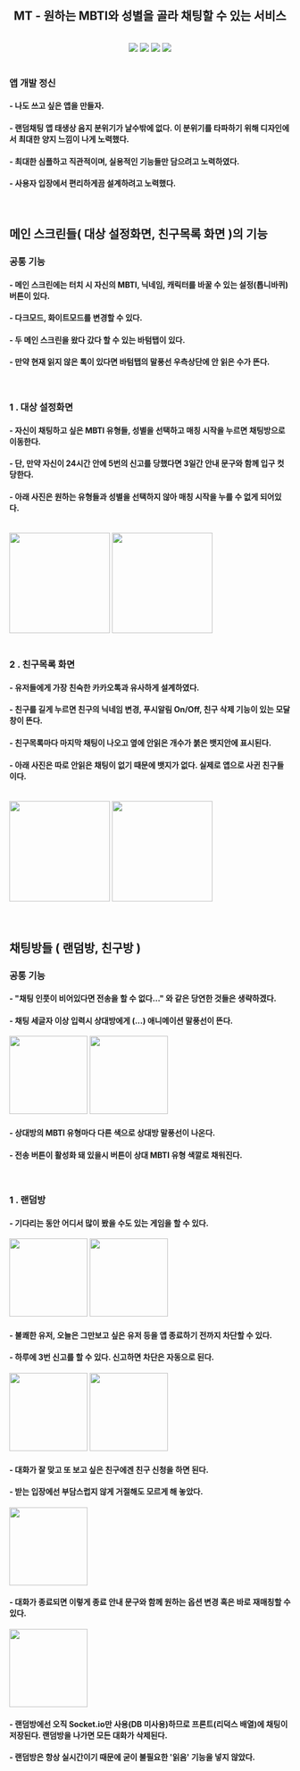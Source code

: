 <h2 align="center">MT - 원하는 MBTI와 성별을 골라 채팅할 수 있는 서비스</h2>
<br/>
<div align="center">
<img src="https://img.shields.io/badge/react native-000000?style=for-the-badge&logo=react&logoColor=#61DAFB">
<img src="https://img.shields.io/badge/Redux-764ABC?style=for-the-badge&logo=Redux&logoColor=#764ABC">
<img src="https://img.shields.io/badge/Socket.io-010101?style=for-the-badge&logo=socket.io&logoColor=#010101">
<img src="https://img.shields.io/badge/FCM-010101?style=for-the-badge&logo=firebase&logoColor=#FFCA28">
</div>
<br/>
<h3>앱 개발 정신</h3>
<h4> - 나도 쓰고 싶은 앱을 만들자.</h4>
<h4> - 랜덤채팅 앱 태생상 음지 분위기가 날수밖에 없다. 이 분위기를 타파하기 위해 디자인에서 최대한 양지 느낌이 나게 노력했다.</h4>
<h4> - 최대한 심플하고 직관적이며, 실용적인 기능들만 담으려고 노력하였다.</h4>
<h4> - 사용자 입장에서 편리하게끔 설계하려고 노력했다.</h4>
<br/>
<div>
  <h2>메인 스크린들( 대상 설정화면, 친구목록 화면 )의 기능</h2>
  <h3>공통 기능</h3>
  <h4> - 메인 스크린에는 터치 시 자신의 MBTI, 닉네임, 캐릭터를 바꿀 수 있는 설정(톱니바퀴) 버튼이 있다.</h4>
  <h4> - 다크모드, 화이트모드를 변경할 수 있다.</h4>
  <h4> - 두 메인 스크린을 왔다 갔다 할 수 있는 바텀탭이 있다.</h4>
  <h4> - 만약 현재 읽지 않은 톡이 있다면 바텀탭의 말풍선 우측상단에 안 읽은 수가 뜬다.</h4>
  <br/>
  <h3>1 . 대상 설정화면</h3>
  <h4> - 자신이 채팅하고 싶은 MBTI 유형들, 성별을 선택하고 매칭 시작을 누르면 채팅방으로 이동한다.</h4>
  <h4> - 단, 만약 자신이 24시간 안에 5번의 신고를 당했다면 3일간 안내 문구와 함께 입구 컷 당한다.</h4>
  <h4> - 아래 사진은 원하는 유형들과 성별을 선택하지 않아 매칭 시작을 누를 수 없게 되어있다.</h4>
  <br/>
  <img width="180" object-fit="contain" src="https://user-images.githubusercontent.com/72787759/142801759-bd41a865-772e-4f19-af30-5a2265f51ddf.jpg">
  <img width="180" object-fit="contain" src="https://user-images.githubusercontent.com/72787759/142801792-8f11db30-07b0-483a-9ba7-a9ef54a9cc8c.jpg">
  <br/><br/>
  <h3>2 . 친구목록 화면</h3>
  <h4> - 유저들에게 가장 친숙한 카카오톡과 유사하게 설계하였다.</h4>
  <h4> - 친구를 길게 누르면 친구의 닉네임 변경, 푸시알림 On/Off, 친구 삭제 기능이 있는 모달창이 뜬다.</h4>
  <h4> - 친구목록마다 마지막 채팅이 나오고 옆에 안읽은 개수가 붉은 뱃지안에 표시된다.</h4>
  <h4> - 아래 사진은 따로 안읽은 채팅이 없기 때문에 뱃지가 없다. 실제로 앱으로 사귄 친구들이다.</h4>
  <br/>
  <img width="180" object-fit="contain" src="https://user-images.githubusercontent.com/72787759/142801795-8034dc5d-5e9d-405a-8fc8-44b3c77515da.jpg">
  <img width="180" object-fit="contain" src="https://user-images.githubusercontent.com/72787759/142806424-7f38b1d9-4458-4c88-90d5-133629d8a270.gif">
</div>
<br/><br/>
<div>
  <h2>채팅방들 ( 랜덤방, 친구방 )</h2>
  <h3>공통 기능</h3>
  <h4> - "채팅 인풋이 비어있다면 전송을 할 수 없다…" 와 같은 당연한 것들은 생략하겠다.</h4>
  <h4> - 채팅 세글자 이상 입력시 상대방에게 (...) 애니메이션 말풍선이 뜬다.</h4>
  <img width="140" object-fit="contain" src="https://user-images.githubusercontent.com/72787759/142801799-c0c670e7-7abe-4c73-bfe5-2fbcfe6d74bf.jpg">
  <img width="140" object-fit="contain" src="https://user-images.githubusercontent.com/72787759/142801801-ede01be8-3435-4676-aee4-6e99f32d60ef.jpg">
  <h4> - 상대방의 MBTI 유형마다 다른 색으로 상대방 말풍선이 나온다.</h4>
  <h4> - 전송 버튼이 활성화 돼 있을시 버튼이 상대 MBTI 유형 색깔로 채워진다.</h4>
  <br/>
  <h3>1 . 랜덤방</h3>
  <h4> - 기다리는 동안 어디서 많이 봤을 수도 있는 게임을 할 수 있다.</h4>
  <img width="140" object-fit="contain" src="https://user-images.githubusercontent.com/72787759/142809202-92097a1a-2291-4773-8106-b5876bc00da8.jpg">
  <img width="140" object-fit="contain" src="https://user-images.githubusercontent.com/72787759/142801797-d3f8c4be-3884-4b41-9616-c29b43d1cdd2.jpg">
  <br/>
  <h4> - 불쾌한 유저, 오늘은 그만보고 싶은 유저 등을 앱 종료하기 전까지 차단할 수 있다.</h4>
  <h4> - 하루에 3번 신고를 할 수 있다. 신고하면 차단은 자동으로 된다.</h4>
  <img width="140" object-fit="contain" src="https://user-images.githubusercontent.com/72787759/142801805-17eccaa9-3fbd-4e98-b706-557353c9da05.jpg">
  <img width="140" object-fit="contain" src="https://user-images.githubusercontent.com/72787759/142801804-37d1f90d-e174-4769-b976-d0ae232e215d.jpg">
  <br/>
  <h4> - 대화가 잘 맞고 또 보고 싶은 친구에겐 친구 신청을 하면 된다. </h4>
  <h4> - 받는 입장에선 부담스럽지 않게 거절해도 모르게 해 놓았다. </h4>
  <img width="140" object-fit="contain" src="https://user-images.githubusercontent.com/72787759/142801803-e64d94f5-5af0-454a-8de8-334d7d2291e4.jpg">
  <br/>
  <h4> - 대화가 종료되면 이렇게 종료 안내 문구와 함께 원하는 옵션 변경 혹은 바로 재매칭할 수 있다.</h4>
  <img width="140" object-fit="contain" src="https://user-images.githubusercontent.com/72787759/142801807-61a8fb1f-6270-4c60-9ebc-2fcd2cf1e2c4.jpg">
  <br/>
  <h4> - 랜덤방에선 오직 Socket.io만 사용(DB 미사용)하므로 프론트(리덕스 배열)에 채팅이 저장된다. 랜덤방을 나가면 모든 대화가 삭제된다.</h4>
  <h4> - 랜덤방은 항상 실시간이기 때문에 굳이 불필요한 '읽음' 기능을 넣지 않았다.</h4>
</div>



